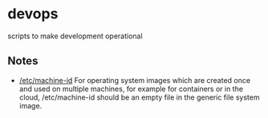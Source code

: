 # devops
scripts to make development operational

## Notes
- [/etc/machine-id](https://manpages.ubuntu.com/manpages/bionic/man5/machine-id.5.html)
For operating system images which are created once and used on multiple machines, for
example for containers or in the cloud, /etc/machine-id should be an empty file in the
generic file system image.
